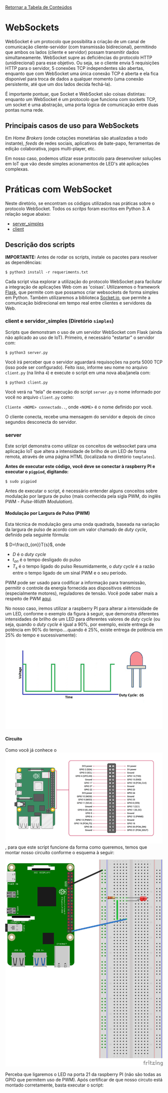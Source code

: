 [Retornar a Tabela de Conteúdos](./)
# WebSockets
WebSocket é um protocolo que possibilita a criação de um canal de comunicação cliente-servidor (com transmissão bidirecional), permitindo que ambos os lados (cliente e servidor) possam transmitir dados simultaneamente. WebSocket supre as deficiências do protocolo HTTP (unidirecional) para esse objetivo. Ou seja, se o cliente envia 5 requisições HTTP para o servidor, 5 conexões TCP independentes são abertas, enquanto que com WebSocket uma única conexão TCP é aberta e ela fica disponível para troca de dados a qualquer momento (uma conexão persistente, até que um dos lados decida fechá-la).

É importante pontuar, que Socket e WebSocket são coisas distintas: enquanto um WebSocket é um protocolo que funciona com sockets TCP, um socket é uma abstração, uma porta lógica de comunicação entre duas pontas numa rede.

## Principais casos de uso para WebSockets

Em <i>Home Brokers</i> (onde cotações monetárias são atualizadas a todo instante), <i>feeds</i> de redes sociais, aplicativos de bate-papo, ferramentas de edição colaborativa, jogos multi-player, etc.

Em nosso caso, podemos utlizar esse protocolo para desenvolver soluções em IoT que vão desde simples acionamentos de LED's até aplicações complexas.

# Práticas com WebSocket
Neste diretório, se encontram os códigos utilizados nas práticas sobre o protocolo WebSocket. Todos os <em>scritps</em> foram escritos em Python 3. A relação segue abaixo:
*   [server_simples](simples/server.py) 
*   [client](simples/client.py) 


## Descrição dos scripts
<strong>IMPORTANTE:</strong> Antes de rodar os scripts, instale os pacotes para resolver as dependências:

```
$ python3 install -r requeriments.txt 
```

Cada script visa explorar a utilização do protocolo WebSocket para facilutar a integração de aplicações Web com as 'coisas'. Utilizaremos o framework [Flask](https://flask.palletsprojects.com/), que permite com que possamos criar websockets de forma simples em Python. Também utilizaremos a biblioteca [Socket.io](https://socket.io/), que permite a comunicação bidirecional em tempo real entre clientes e servidores da Web.

### client e servidor_simples (Diretório `simples`)
Scripts que demonstram o uso de um servidor WebSocket com Flask (ainda não aplicado ao uso de IoT). Primeiro, é necessário "estartar" o servidor com:
```
$ python3 server.py 
```
Você irá perceber que o servidor aguardará requisoções na porta 5000 TCP (isso pode ser configurado). Feito isso, informe seu nome no arquivo `client.py` (na linha `4`) e execute o script em uma nova aba/janela com:
```
$ python3 client.py 
```
Você verá na "tela" de execução do script `server.py` o nome informado por você no arquivo `client.py` como:

`Cliente <NOME> connectado..`, onde `<NOME>` é o nome definido por você. 

O cliente conecta, recebe uma mensagem do servidor e depois de cinco segundos  desconecta do servidor.


### server
Este script demonstra como utilizar os conceitos de websocket para uma aplicação IoT que altera a intensidade de brilho de um LED de forma remota, através de uma página HTML (localizada no diretório `templates`).

<strong>Antes de executar este código, você deve se conectar à raspberry PI e executar o `pigpiod`, digitando:</strong>
```
$ sudo pigpiod
```
Antes de executar o script, é necessário entender alguns conceitos sobre modulação por largura de pulso (mais conhecida pela sigla PWM, do inglês PWM - <i>Pulse-Width Modulation</i>). 

#### Modulação por Largura de Pulso (PWM)
Esta técnica de modulação gera uma onda quadrada, baseada na variação da largura de pulso de acordo com um valor chamado de <i>duty cycle</i>, definido pela seguinte fórmula:

$ D=\frac{t_{on}}T{s}$, onde
- $D$ é o <i>duty cycle</i>
- $t_{on}$ é o tempo desligado do pulso
- $T_{s}$ é o tempo ligado do pulso
Resumidamente, o <i>duty cycle</i> é a razão entre o tempo ligado de um sinal PWM e o seu período.

PWM pode ser usado para codificar a informação para transmissão, permitir o controle da energia fornecida aos dispositivos elétricos (especialmente motores), reguladores de tensão. Você pode saber mais a respeito de PWM [aqui](https://eltgeral.com.br/o-que-e-pwm/).

No nosso caso, iremos utilizar a raspberry PI para alterar a intensidade de um LED, conforme o exemplo da figura à seguir, que demonstra diferentes intensidades de brilho de um LED para diferentes valores de <i>duty cycle</i> (ou seja, quando o <i>duty cycle</i> é igual a 90%, por exemplo, existe entrega de potência em 90% do tempo....quando é 25%, existe entrega de potência em 25% do tempo e sucessivamente):
![pwm](PWM.gif)

#### Circuito
Como você já conhece o ![esquema da GPIO da raspberry PI](https://raw.githubusercontent.com/mvscti/GTI04015-COMPUTACAO_EM_NUVEM_E_IOT_I/main/GPIO/gpio-pinout-diagram.png), para que este script funcione da forma como queremos, temos que montar nosso circuito conforme o esquema à seguir:

![esquema](esquema.png)

Perceba que ligaremos o LED na porta 21 da raspberry PI (não são todas as GPIO que permitem uso de PWM). Após certificar de que nosso circuto está montado corretamente, basta executar o script:



